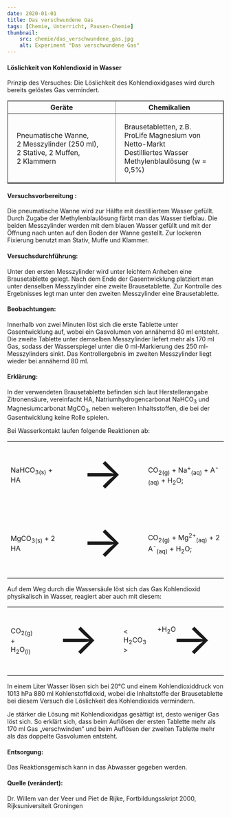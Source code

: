 ```yaml
---
date: 2020-01-01
title: Das verschwundene Gas
tags: [Chemie, Unterricht, Pausen-Chemie]
thumbnail: 
    src: chemie/das_verschwundene_gas.jpg
    alt: Experiment "Das verschwundene Gas"
---
```


<div style="float:right"><img src="images/chemie/das_verschwundene_gas.jpg" alt="" /></div>

<h4>Löslichkeit von Kohlendioxid in Wasser</h4>

Prinzip des Versuches: Die Löslichkeit des Kohlendioxidgases wird durch bereits gelöstes Gas vermindert.

<table border="1" style="width:100%">
    <tr>
        <th style="width:50%">Geräte</th>
        <th style="width:50%">Chemikalien</th>
    </tr>
    <tr>
        <td style="padding:20px">
            Pneumatische Wanne,
            <br />
            2 Messzylinder (250 ml),
            <br />
            2 Stative, 2 Muffen,
            <br />
            2 Klammern
        </td>
        <td style="padding:20px">
            Brausetabletten, z.B. ProLife Magnesium von Netto-Markt
            <br />
            Destilliertes Wasser
            <br />
            Methylenblaulösung (w = 0,5%)
        </td>
    </tr>
</table>

<h4>Versuchsvorbereitung :</h4>

Die pneumatische Wanne wird zur Hälfte mit destilliertem Wasser
gefüllt. Durch Zugabe der Methylenblaulösung färbt man das Wasser
tiefblau. Die beiden Messzylinder werden mit dem blauen Wasser gefüllt
und mit der Öffnung nach unten auf den Boden der Wanne gestellt. Zur
lockeren Fixierung benutzt man Stativ, Muffe und Klammer.

<h4>Versuchsdurchführung:</h4>

Unter den ersten Messzylinder wird unter leichtem Anheben eine
Brausetablette gelegt. Nach dem Ende der Gasentwicklung platziert man
unter denselben Messzylinder eine zweite Brausetablette. Zur Kontrolle
des Ergebnisses legt man unter den zweiten Messzylinder eine
Brausetablette.

<h4>Beobachtungen:</h4>

Innerhalb von zwei Minuten löst sich die erste Tablette unter
Gasentwicklung auf, wobei ein Gasvolumen von annähernd 80 ml
entsteht. Die zweite Tablette unter demselben Messzylinder liefert
mehr als 170 ml Gas, sodass der Wasserspiegel unter die
0 ml-Markierung des 250 ml-Messzylinders sinkt.
Das Kontrollergebnis im zweiten Messzylinder liegt wieder bei
annähernd 80 ml.

<h4>Erklärung:</h4>

In der verwendeten Brausetablette befinden sich laut
Herstellerangabe Zitronensäure, vereinfacht HA,
Natriumhydrogencarbonat NaHCO<sub>3</sub> und Magnesiumcarbonat
MgCO<sub>3</sub>, neben weiteren Inhaltsstoffen, die bei der
Gasentwicklung keine Rolle spielen.

Bei Wasserkontakt laufen folgende Reaktionen ab:

<table>
    <tr>
        <td>NaHCO<sub>3(s)</sub> + HA</td>
        <td style="font-size:100px">→</td>
        <td>CO<sub>2(g)</sub> + Na<sup>+</sup><sub>(aq)</sub> + A<sup>-</sup><sub>(aq)</sub> + H<sub>2</sub>O;</td>
    </tr>
    <tr>
        <td>MgCO<sub>3(s)</sub> + 2 HA</td>
        <td style="font-size:100px">→</td>
        <td>CO<sub>2(g)</sub> + Mg<sup>2+</sup><sub>(aq)</sub> + 2 A<sup>-</sup><sub>(aq)</sub> + H<sub>2</sub>O;</td>
    </tr>
</table>

Auf dem Weg durch die Wassersäule löst sich das Gas Kohlendioxid
physikalisch in Wasser, reagiert aber auch mit diesem:

<table>
    <tr>
        <td>CO<sub>2(g)</sub>   +   H<sub>2</sub>O<sub>(l)</sub></td>
        <td style="font-size:100px">→</td>
        <td>< H<sub>2</sub>CO<sub>3</sub> ></td>
        <td style="font-size:100px">→</td>
        <td>H<sub>3</sub>O<sup>+</sup><sub>(aq)</sub> + HCO<sub>3</sub><sup style="position:relative;right:0.8ex">-</sup><sub>(aq)</sub>;</td>
        <td><span style="position:relative;bottom:25px;right:255px">+H<sub>2</sub>O</span></td>
    </tr>
</table>

In einem Liter Wasser lösen sich bei 20°C und einem
Kohlendioxiddruck von 1013 hPa 880 ml
Kohlenstoffdioxid, wobei die Inhaltstoffe der Brausetablette bei
diesem Versuch die Löslichkeit des Kohlendioxids vermindern.

Je stärker die Lösung mit Kohlendioxidgas gesättigt ist, desto
weniger Gas löst sich.  So erklärt sich, dass beim Auflösen der
ersten Tablette mehr als 170 ml Gas „verschwinden“ und beim
Auflösen der zweiten Tablette mehr als das doppelte Gasvolumen
entsteht.

<h4>Entsorgung:</h4>

Das Reaktionsgemisch kann in das Abwasser gegeben werden.

<h4>Quelle (verändert):</h4>

Dr. Willem van der Veer und Piet de Rijke, Fortbildungsskript 2000,
Rijksuniversiteit Groningen

